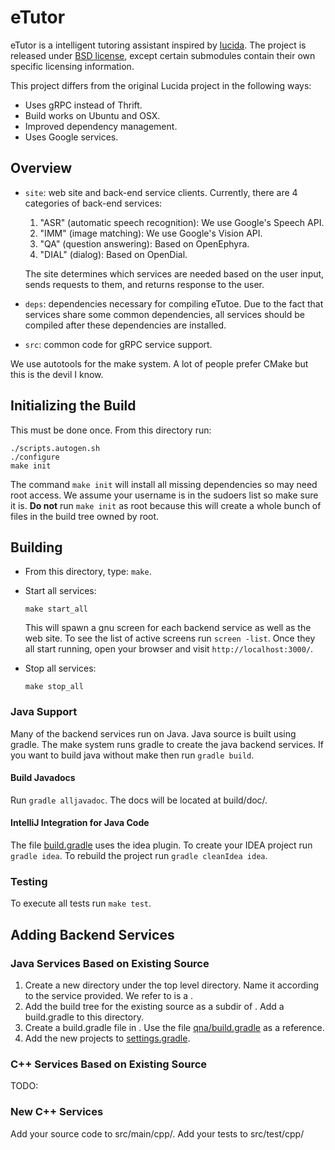 # eTutor

eTutor is a intelligent tutoring assistant inspired by
[lucida](http://lucida.ai). The project is released under 
[BSD license](LICENSE), except certain submodules contain their own 
specific licensing information.

This project differs from the original Lucida project in the following 
ways:
- Uses gRPC instead of Thrift.
- Build works on Ubuntu and OSX.
- Improved dependency management.
- Uses Google services.

## Overview

- `site`: web site and back-end service clients.
  Currently, there are 4 categories of back-end services:
  1. "ASR" (automatic speech recognition): We use Google's Speech API.
  2. "IMM" (image matching): We use Google's Vision API.
  3. "QA" (question answering): Based on OpenEphyra.
  4. "DIAL" (dialog): Based on OpenDial.
  
  The site determines which services are needed based on the user input,
  sends requests to them, and returns response to the user.
  
- `deps`: dependencies necessary for compiling eTutoe.
  Due to the fact that services share some common dependencies,
  all services should be compiled after these dependencies are installed.
  
- `src`: common code for gRPC service support.

We use autotools for the make system. A lot of people prefer CMake but
this is the devil I know.   

## Initializing the Build

This must be done once. From this directory run:
```
./scripts.autogen.sh
./configure
make init
```

The command `make init` will install all missing dependencies so may 
need root access. We assume your username is in the sudoers list so 
make sure it is. **Do not** run `make init` as root because this will
create a whole bunch of files in the build tree owned by root.

## Building

- From this directory, type: `make`.

- Start all services:
  ```
  make start_all
  ```

  This will spawn a gnu screen for each backend service as well as the 
  web site. To see the list of active screens run `screen -list`. Once
  they all start running,  open your browser and visit `http://localhost:3000/`.
  
- Stop all services:
  ```
  make stop_all
  ```
  
### Java Support

Many of the backend services run on Java. Java source is built using
gradle. The make system runs gradle to create the java backend services.
If you want to build java without make then run `gradle build`. 

#### Build Javadocs

Run `gradle alljavadoc`. The docs will be located at build/doc/. 

#### IntelliJ Integration for Java Code

The file [build.gradle](build.gradle) uses the idea plugin. To create
your IDEA project run `gradle idea`. To rebuild the project run
`gradle cleanIdea idea`.
 
### Testing

To execute all tests run `make test`.

## Adding Backend Services

### Java Services Based on Existing Source

1. Create a new directory under the top level directory. Name it according
   to the service provided. We refer to is a <service-name>.
2. Add the build tree for the existing source as a subdir of <service-name>.
   Add a build.gradle to this directory.
3. Create a build.gradle file in <service-name>. Use the file [qna/build.gradle](qna/build.gradle)
   as a reference.
4. Add the new projects to [settings.gradle](settings.gradle).

### C++ Services Based on Existing Source

TODO:

### New C++ Services

Add your source code to src/main/cpp/<backend-component-name>. Add your 
tests to src/test/cpp/<backend-component-name>